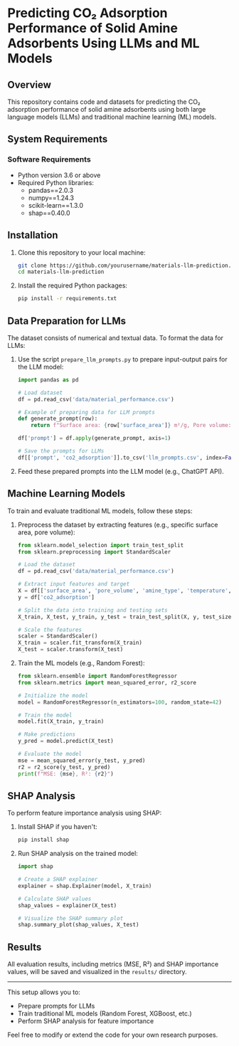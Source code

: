 # Predicting CO₂ Adsorption Performance of Solid Amine Adsorbents Using LLMs and ML Models

## Overview
This repository contains code and datasets for predicting the CO₂ adsorption performance of solid amine adsorbents using both large language models (LLMs) and traditional machine learning (ML) models. 

## System Requirements

### Software Requirements
- Python version 3.6 or above
- Required Python libraries:
    - pandas==2.0.3
    - numpy==1.24.3
    - scikit-learn==1.3.0
    - shap==0.40.0

## Installation

1. Clone this repository to your local machine:
    ```bash
    git clone https://github.com/yourusername/materials-llm-prediction.git
    cd materials-llm-prediction
    ```

2. Install the required Python packages:
    ```bash
    pip install -r requirements.txt
    ```

## Data Preparation for LLMs

The dataset consists of numerical and textual data. To format the data for LLMs:

1. Use the script `prepare_llm_prompts.py` to prepare input-output pairs for the LLM model:

    ```python
    import pandas as pd

    # Load dataset
    df = pd.read_csv('data/material_performance.csv')

    # Example of preparing data for LLM prompts
    def generate_prompt(row):
        return f"Surface area: {row['surface_area']} m²/g, Pore volume: {row['pore_volume']} cm³/g, Amine type: {row['amine_type']}. CO2 adsorption uptake: {row['co2_adsorption']} mmol/g."

    df['prompt'] = df.apply(generate_prompt, axis=1)

    # Save the prompts for LLMs
    df[['prompt', 'co2_adsorption']].to_csv('llm_prompts.csv', index=False)
    ```

2. Feed these prepared prompts into the LLM model (e.g., ChatGPT API).

## Machine Learning Models

To train and evaluate traditional ML models, follow these steps:

1. Preprocess the dataset by extracting features (e.g., specific surface area, pore volume):

    ```python
    from sklearn.model_selection import train_test_split
    from sklearn.preprocessing import StandardScaler

    # Load the dataset
    df = pd.read_csv('data/material_performance.csv')

    # Extract input features and target
    X = df[['surface_area', 'pore_volume', 'amine_type', 'temperature', 'humidity']]
    y = df['co2_adsorption']

    # Split the data into training and testing sets
    X_train, X_test, y_train, y_test = train_test_split(X, y, test_size=0.3, random_state=42)

    # Scale the features
    scaler = StandardScaler()
    X_train = scaler.fit_transform(X_train)
    X_test = scaler.transform(X_test)
    ```

2. Train the ML models (e.g., Random Forest):

    ```python
    from sklearn.ensemble import RandomForestRegressor
    from sklearn.metrics import mean_squared_error, r2_score

    # Initialize the model
    model = RandomForestRegressor(n_estimators=100, random_state=42)

    # Train the model
    model.fit(X_train, y_train)

    # Make predictions
    y_pred = model.predict(X_test)

    # Evaluate the model
    mse = mean_squared_error(y_test, y_pred)
    r2 = r2_score(y_test, y_pred)
    print(f"MSE: {mse}, R²: {r2}")
    ```

## SHAP Analysis

To perform feature importance analysis using SHAP:

1. Install SHAP if you haven't:
    ```bash
    pip install shap
    ```

2. Run SHAP analysis on the trained model:

    ```python
    import shap

    # Create a SHAP explainer
    explainer = shap.Explainer(model, X_train)

    # Calculate SHAP values
    shap_values = explainer(X_test)

    # Visualize the SHAP summary plot
    shap.summary_plot(shap_values, X_test)
    ```

## Results

All evaluation results, including metrics (MSE, R²) and SHAP importance values, will be saved and visualized in the `results/` directory.

---

This setup allows you to:
- Prepare prompts for LLMs
- Train traditional ML models (Random Forest, XGBoost, etc.)
- Perform SHAP analysis for feature importance

Feel free to modify or extend the code for your own research purposes.
